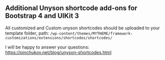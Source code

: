 ## Additional Unyson shortcode add-ons for Bootstrap 4 and UIKit 3

All customized and Custom unyson shortcodes should be uploaded to your template folder, path:
`/wp-content/themes/MYTHEME/framework-customizations/extensions/shortcodes/shortcodes/`


I will be happy to answer your questions: https://pinchukov.net/blog/unyson-shortcodes.html